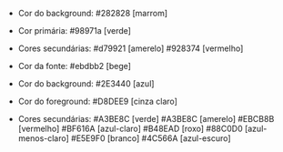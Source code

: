 - Cor do background: #282828 [marrom]

- Cor primária: #98971a [verde] 

- Cores secundárias: #d79921 [amerelo] #928374 [vermelho]  

- Cor da fonte: #ebdbb2 [bege]


- Cor do background: #2E3440 [azul]

- Cor do foreground: #D8DEE9 [cinza claro] 

- Cores secundárias: #A3BE8C [verde] #A3BE8C [amerelo] #EBCB8B [vermelho] #BF616A [azul-claro] #B48EAD [roxo] 
 #88C0D0 [azul-menos-claro] #E5E9F0 [branco] #4C566A [azul-escuro]

